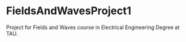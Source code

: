 # FieldsAndWavesProject1
Project for Fields and Waves course in Electrical Engineering Degree at TAU.

